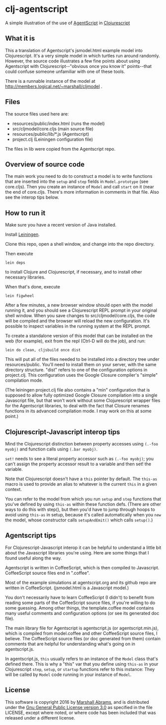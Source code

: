 # clj-agentscript
A simple illustration of the use of [AgentScript](http://agentscript.org)
in [Clojurescript](http://clojurescript.org)

## What it is

This a translation of Agentscript's jsmodel.html example model into
Clojurescript.  It's  a very simple model in which turtles run around
randomly.  However, the source code illustrates a few fine points about
using Agentscript with Clojurescript--"obvious once you know it"
points--that could confuse someone unfamiliar with one of these tools.

There is a runnable instance of the model at
http://members.logical.net/~marshall/cljmodel .

## Files

The source files used here are:

* resources/public/index.html (runs the model)
* src/cljmodel/core.cljs (main source file)
* resources/public/lib/*.js (Agentscript)
* project.clj (Leiningen configuration file)

The files in lib were copied from the Agentscript repo.  

## Overview of source code

The main work you need to do to construct a model is to write functions
that are inserted into the `setup` and `step` fields in
`Model.prototype` (see core.cljs).  Then you create an instance of
`Model` and call `start` on it (near the end of core.cljs.  There's more
information in comments in that file.  Also see the interop tips below.

## How to run it

Make sure you have a recent version of Java installed.

Install [Leiningen](http://leiningen.org).

Clone this repo, open a shell window, and change into the repo
directory.

Then execute 

    lein deps

to install Clojure and Clojurescript, if necessary, and to
install other necessary libraries.

When that's done, execute

    lein figwheel

After a few minutes, a new browser window should open with the model
running it, and you should see a Clojurescript REPL prompt in your
original shell window.  When you save changes to src/cljmodel/core.cljs, the
code will be compiled and the browser will reload the new configuration.
It's possible to inspect variables in the running system at the REPL prompt.

To create a standalone version of this model that can be installed on
the web (for example), exit from the repl (Ctrl-D will do the job), and
run:

    lein do clean, cljsbuild once dist

This will put all of the files needed to be installed into a directory
tree under resources/public.  You'll need to install them on your
server, with the same directory structure.  "dist" refers to one of the
configuration options in project.clj. This configuration uses the Google
Closure compiler's "simple" compilation mode.

(The leiningen project.clj file also contains a "min" configuration that
is supposed to allow fully optimized Google Closure compilation into a
single Javascript file, but that won't work without some Clojurescript
wrapper files for the Agentscript libraries, to deal with the fact that
Closure renames functions in its advanced compilation mode.  I may work
on this at some point.)

## Clojurescript-Javascript interop tips

Mind the Clojurescript distinction between property accesses using
`(.-foo myobj)` and function calls using `(.bar myobj)`.

`set!` needs to see a literal property accessor such as `(.-foo
myobj)`; you can't assign the property accessor result to a variable and
then set! the variable.

Note that Clojurescript doesn't have a `this` pointer by default.
The `this-as` macro is used to provide an alias to whatever
is the current `this` in a given context.

You can refer to the model from which you run `setup` and `step`
functions that you've defined by using `this-as` within these function
defs.  (There are other ways to do this with step(), but then you'd
have to jump through hoops to avoid using `this-as` in setup, because
it's called automatically when you `new` the model, whose constructor
calls `setupAndEmit()` which calls `setup()`.)

## Agentscript tips

For Clojurescript-Javascript interop it can be helpful to understand a
little bit about the Javascript libraries you're using.  Here are some
things that I found useful along the way.

Agentscript is written in CoffeeScript, which is then compiled to
Javascript.  CoffeeScript source files end in ".coffee".

Most of the example simulations at agentscript.org and its github repo
are written in CoffeeScript.  (jsmodel.html is a Javascript model.)

You don't necessarily have to learn CoffeeScript (I didn't) to benefit
from reading some parts of the CoffeeScript source files, if you're
willing to do some guessing.  Among other things, the template.coffee
model contains many useful comments and configuration options (or see
its generated doc file).

The main library file for Agentscript is agentscript.js (or
agentscript.min.js), which is compiled from model.coffee and other
CoffeeScript source files, I believe.  The CoffeeScript source files (or
doc generated from them) contain comments that are helpful for
understanding what's going on in agentscript.js.

In agentscript.js, `this` usually refers to an instance of the `Model`
class that's defined there.  This is why a "this" var that you define
using `this-as` in your Clojurescript `step`, `setup`, or `startup`
functions refer to this instance: They will be called by `Model` code
running in your instance of `Model`.

## License

This software is copyright 2016 by [Marshall
Abrams](http://members.logical.net/~marshall/), and is distributed under
the [Gnu General Public License version
3.0](http://www.gnu.org/copyleft/gpl.html) as specified in the file
LICENSE, except where noted, or where code has been included that was
released under a different license.
